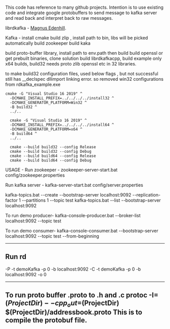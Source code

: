 This code has reference to many github projects.
Intention is to use existing code and integrate google protobuffers to send message to kafka server and read back and interpret back to raw messages.



librdkafka - [Magnus Edenhill](http://www.edenhill.se/).



Kafka - 
install cmake
build zlip , install path to bin, libs will be picked automatically
build zookeeper 
build kaka

build proto-buffer library, install path to env.path
then build 
build openssl or get prebuilt binaries,
clone solution 
build  librdkafkacpp,
build example
only x64 builds, build32 needs proto zlib openssl etc in 32 libraries.


to make build32 configuration files, used below flags , but not successful still has __declspec dllimport linking error. so removed win32 configurations from rdkafka_example.exe

	cmake -G "Visual Studio 16 2019" ^
	  -DCMAKE_INSTALL_PREFIX=../../../../install32 ^
	  -DCMAKE_GENERATOR_PLATFORM=Win32 ^
	  -B build32 ^
	  ../..
	  
	  cmake -G "Visual Studio 16 2019" ^
	  -DCMAKE_INSTALL_PREFIX=../../../../install64 ^
	  -DCMAKE_GENERATOR_PLATFORM=x64 ^
	  -B build64 ^
	  ../..
	  
	  cmake --build build32 --config Release
	  cmake --build build32 --config Debug
	  cmake --build build64 --config Release
	  cmake --build build64 --config Debug
	  
	  
	  
USAGE - 
Run zookeeper - 
zookeeper-server-start.bat config/zookeeper.properties

Run kafka server - 
kafka-server-start.bat config/server.properties

kafka-topics.bat --create --bootstrap-server localhost:9092 --replication-factor 1 --partitions 1 --topic test
kafka-topics.bat --list --bootstrap-server localhost:9092

To run demo producer-
kafka-console-producer.bat --broker-list localhost:9092 --topic test

To run demo consumer-
kafka-console-consumer.bat --bootstrap-server localhost:9092 --topic test --from-beginning



--------------
Run rd
--------------
-P -t demoKafka -p 0 -b localhost:9092
-C -t demoKafka -p 0 -b localhost:9092 -o 0


---------------------------------------------------------------------------------------
To run proto buffer .proto to .h and .c
protoc -I=$(ProjectDir) --cpp_out=$(ProjectDir) $(ProjectDir)/addressbook.proto
This is to compile the protobuf file.
---------------------------------------------------------------------------------------
